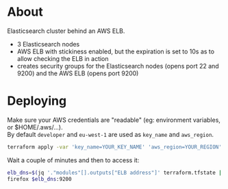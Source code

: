 # About

Elasticsearch cluster behind an AWS ELB.

- 3 Elasticsearch nodes
- AWS ELB with stickiness enabled, but the expiration is set to 10s as to allow checking the ELB in action
- creates security groups for the Elasticsearch nodes (opens port 22 and 9200) and the AWS ELB (opens port 9200)



# Deploying

Make sure your AWS credentials are "readable" (eg: environment variables, or $HOME/.aws/...).  
By default `developer` and `eu-west-1` are used as `key_name` and `aws_region`.

```bash
terraform apply -var 'key_name=YOUR_KEY_NAME' 'aws_region=YOUR_REGION'
```

Wait a couple of minutes and then to access it:
```bash
elb_dns=$(jq '."modules"[].outputs["ELB address"]' terraform.tfstate | sed 's/"//g')
firefox $elb_dns:9200
```





